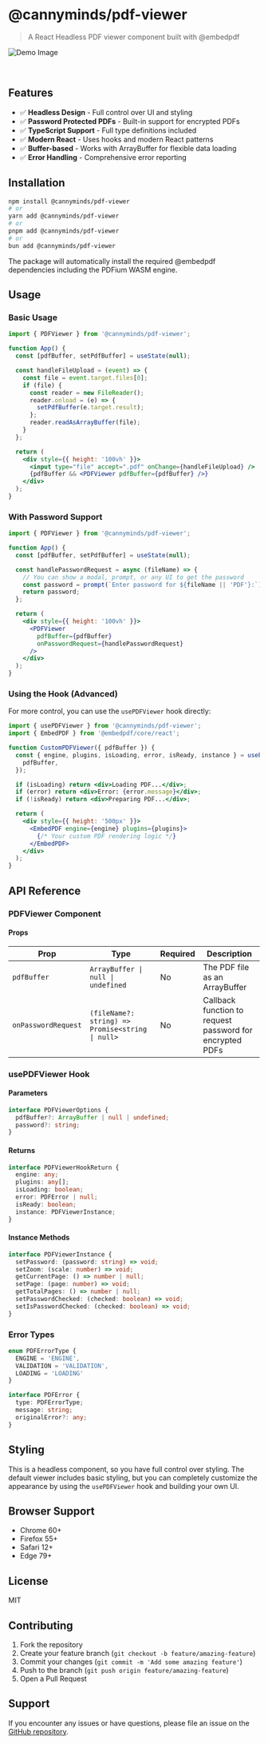 # @cannyminds/pdf-viewer

> A React Headless PDF viewer component built with @embedpdf

![Demo Image](./demo.png)

<br />

## Features

- ✅ **Headless Design** - Full control over UI and styling
- ✅ **Password Protected PDFs** - Built-in support for encrypted PDFs
- ✅ **TypeScript Support** - Full type definitions included
- ✅ **Modern React** - Uses hooks and modern React patterns
- ✅ **Buffer-based** - Works with ArrayBuffer for flexible data loading
- ✅ **Error Handling** - Comprehensive error reporting


## Installation

```bash
npm install @cannyminds/pdf-viewer
# or
yarn add @cannyminds/pdf-viewer
# or
pnpm add @cannyminds/pdf-viewer
# or
bun add @cannyminds/pdf-viewer
```

The package will automatically install the required @embedpdf dependencies including the PDFium WASM engine.


## Usage

### Basic Usage

```jsx
import { PDFViewer } from '@cannyminds/pdf-viewer';

function App() {
  const [pdfBuffer, setPdfBuffer] = useState(null);

  const handleFileUpload = (event) => {
    const file = event.target.files[0];
    if (file) {
      const reader = new FileReader();
      reader.onload = (e) => {
        setPdfBuffer(e.target.result);
      };
      reader.readAsArrayBuffer(file);
    }
  };

  return (
    <div style={{ height: '100vh' }}>
      <input type="file" accept=".pdf" onChange={handleFileUpload} />
      {pdfBuffer && <PDFViewer pdfBuffer={pdfBuffer} />}
    </div>
  );
}
```

### With Password Support

```jsx
import { PDFViewer } from '@cannyminds/pdf-viewer';

function App() {
  const [pdfBuffer, setPdfBuffer] = useState(null);

  const handlePasswordRequest = async (fileName) => {
    // You can show a modal, prompt, or any UI to get the password
    const password = prompt(`Enter password for ${fileName || 'PDF'}:`);
    return password;
  };

  return (
    <div style={{ height: '100vh' }}>
      <PDFViewer 
        pdfBuffer={pdfBuffer} 
        onPasswordRequest={handlePasswordRequest}
      />
    </div>
  );
}
```

### Using the Hook (Advanced)

For more control, you can use the `usePDFViewer` hook directly:

```jsx
import { usePDFViewer } from '@cannyminds/pdf-viewer';
import { EmbedPDF } from '@embedpdf/core/react';

function CustomPDFViewer({ pdfBuffer }) {
  const { engine, plugins, isLoading, error, isReady, instance } = usePDFViewer({
    pdfBuffer,
  });

  if (isLoading) return <div>Loading PDF...</div>;
  if (error) return <div>Error: {error.message}</div>;
  if (!isReady) return <div>Preparing PDF...</div>;

  return (
    <div style={{ height: '500px' }}>
      <EmbedPDF engine={engine} plugins={plugins}>
        {/* Your custom PDF rendering logic */}
      </EmbedPDF>
    </div>
  );
}
```

## API Reference

### PDFViewer Component

#### Props

| Prop | Type | Required | Description |
|------|------|----------|-------------|
| `pdfBuffer` | `ArrayBuffer \| null \| undefined` | No | The PDF file as an ArrayBuffer |
| `onPasswordRequest` | `(fileName?: string) => Promise<string \| null>` | No | Callback function to request password for encrypted PDFs |

### usePDFViewer Hook

#### Parameters

```typescript
interface PDFViewerOptions {
  pdfBuffer?: ArrayBuffer | null | undefined;
  password?: string;
}
```

#### Returns

```typescript
interface PDFViewerHookReturn {
  engine: any;
  plugins: any[];
  isLoading: boolean;
  error: PDFError | null;
  isReady: boolean;
  instance: PDFViewerInstance;
}
```

#### Instance Methods

```typescript
interface PDFViewerInstance {
  setPassword: (password: string) => void;
  setZoom: (scale: number) => void;
  getCurrentPage: () => number | null;
  setPage: (page: number) => void;
  getTotalPages: () => number | null;
  setPasswordChecked: (checked: boolean) => void;
  setIsPasswordChecked: (checked: boolean) => void;
}
```

### Error Types

```typescript
enum PDFErrorType {
  ENGINE = 'ENGINE',
  VALIDATION = 'VALIDATION',
  LOADING = 'LOADING'
}

interface PDFError {
  type: PDFErrorType;
  message: string;
  originalError?: any;
}
```

## Styling

This is a headless component, so you have full control over styling. The default viewer includes basic styling, but you can completely customize the appearance by using the `usePDFViewer` hook and building your own UI.

## Browser Support

- Chrome 60+
- Firefox 55+
- Safari 12+
- Edge 79+

## License

MIT

## Contributing

1. Fork the repository
2. Create your feature branch (`git checkout -b feature/amazing-feature`)
3. Commit your changes (`git commit -m 'Add some amazing feature'`)
4. Push to the branch (`git push origin feature/amazing-feature`)
5. Open a Pull Request

## Support

If you encounter any issues or have questions, please file an issue on the [GitHub repository](https://github.com/CannyMinds/PDF-Viewer-Lib/issues).